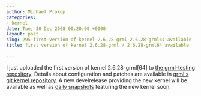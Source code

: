 ```yaml
---
author: Michael Prokop
categories:
- kernel
date: Tue, 30 Dec 2008 00:20:00 +0000
layout: post
slug: 295-first-version-of-kernel-2.6.28-grml-2.6.28-grml64-available
title: first version of kernel 2.6.28-grml / 2.6.28-grml64 available

---
```

I just uploaded the first version of kernel 2\.6\.28\-grml\[64] to [the grml\-testing repository](http://deb.grml.org/). Details about configuration and patches are available in [grml's git kernel repository](http://git.grml.org/?p=grml-kernel.git). A new develrelease providing the new kernel will be available as well as [daily snapshots](http://daily.grml.org/) featuring the new kernel soon.
